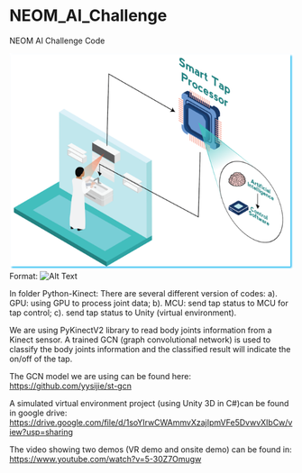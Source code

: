 # NEOM_AI_Challenge

NEOM AI Challenge Code

![Illustration](/image/illustration.png)
Format: ![Alt Text](url)

In folder Python-Kinect: There are several different version of codes: a). GPU: using GPU to process joint data; b). MCU: send tap status to MCU for tap control; c). send tap status to Unity (virtual environment).

We are using PyKinectV2 library to read body joints information from a Kinect sensor. A trained GCN (graph convolutional network) is used to classify the body joints information and the classified result will indicate the on/off of the tap.

The GCN model we are using can be found here:
https://github.com/yysijie/st-gcn

A simulated virtual environment project (using Unity 3D in C#)can be found in google drive: 
https://drive.google.com/file/d/1soYIrwCWAmmvXzajIpmVFe5DvwvXIbCw/view?usp=sharing

The video showing two demos (VR demo and onsite demo) can be found in: 
https://www.youtube.com/watch?v=5-30Z7Omugw
